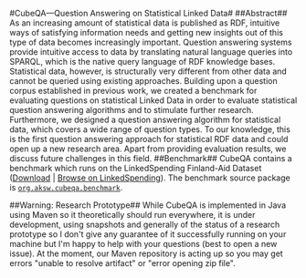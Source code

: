 #CubeQA—Question Answering on Statistical Linked Data#
##Abstract##
As an increasing amount of statistical data is published as RDF, intuitive ways of satisfying information needs and getting new insights out of this type of data becomes increasingly important.
Question answering systems provide intuitive access to data by translating natural language queries into SPARQL, which is the native query language of RDF knowledge bases.
Statistical data, however, is structurally very different from other data and cannot be queried using existing approaches.
Building upon a question corpus established in previous work, we created a benchmark for evaluating questions on statistical Linked Data in order to evaluate statistical question answering algorithms and to stimulate further research.
Furthermore, we designed a question answering algorithm for statistical data, which covers a wide range of question types.
To our knowledge, this is the first question answering approach for statistical RDF data and could open up a new research area.
Apart from providing evaluation results, we discuss future challenges in this field.
##Benchmark##
CubeQA contains a benchmark which runs on the LinkedSpending Finland-Aid Dataset ([Download](http://linkedspending.aksw.org/extensions/page/page/export/finland-aid.nt.zip) | [Browse on LinkedSpending](http://linkedspending.aksw.org/view/r/ls%3Afinland-aid)).
The benchmark source package is [`org.aksw.cubeqa.benchmark`](https://github.com/AKSW/cubeqa/tree/master/src/main/java/org/aksw/autosparql/cube/benchmark).

##Warning: Research Prototype##
While CubeQA is implemented in Java using Maven so it theoretically should run everywhere, it is under development, using snapshots and generally
of the status of a research prototype so I don't give any guarantee of it successfully running on your machine but I'm happy to help with your questions (best to open a new issue).
At the moment, our Maven repository is acting up so you may get errors "unable to resolve artifact" or "error opening zip file".
